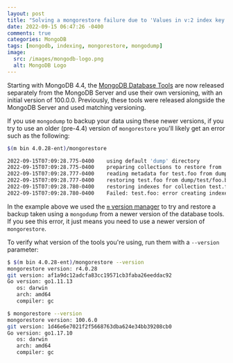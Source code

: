 ```yaml
---
layout: post
title: "Solving a mongorestore failure due to 'Values in v:2 index key pattern cannot be of type object.'"
date: 2022-09-15 06:47:26 -0400
comments: true
categories: MongoDB
tags: [mongodb, indexing, mongorestore, mongodump]
image:
  src: /images/mongodb-logo.png
  alt: MongoDB Logo
---
```


Starting with MongoDB 4.4, the [MongoDB Database Tools](https://www.mongodb.com/docs/database-tools/) are now released separately from the MongoDB Server and use their own versioning, with an initial version of 100.0.0. Previously, these tools were released alongside the MongoDB Server and used matching versioning.

If you use `mongodump` to backup your data using these newer versions, if you try to use an older (pre-4.4) version of `mongorestore` you'll likely get an error such as the following:

```bash
$(m bin 4.0.28-ent)/mongorestore

2022-09-15T07:09:28.775-0400	using default 'dump' directory
2022-09-15T07:09:28.775-0400	preparing collections to restore from
2022-09-15T07:09:28.777-0400	reading metadata for test.foo from dump/test/foo.metadata.json
2022-09-15T07:09:28.777-0400	restoring test.foo from dump/test/foo.bson
2022-09-15T07:09:28.780-0400	restoring indexes for collection test.foo from metadata
2022-09-15T07:09:28.780-0400	Failed: test.foo: error creating indexes for test.foo: createIndex error: Error in specification { ns: "test.foo", name: "baz_1", key: { baz: { $numberDouble: "1.0" } } } :: caused by :: Values in v:2 index key pattern cannot be of type object. Only numbers > 0, numbers < 0, and strings are allowed.
```

In the example above we used the [`m` version manager](https://github.com/aheckmann/m) to try and restore a backup taken using a `mongodump` from a newer version of the database tools. If you see this error, it just means you need to use a newer version of `mongorestore`.

To verify what version of the tools you're using, run them with a `--version` parameter:

```bash
$ $(m bin 4.0.28-ent)/mongorestore --version
mongorestore version: r4.0.28
git version: af1a9dc12adcfa83cc19571cb3faba26eeddac92
Go version: go1.11.13
   os: darwin
   arch: amd64
   compiler: gc

$ mongorestore --version
mongorestore version: 100.6.0
git version: 1d46e6e7021f2f5668763dba624e34bb39208cb0
Go version: go1.17.10
   os: darwin
   arch: amd64
   compiler: gc
```